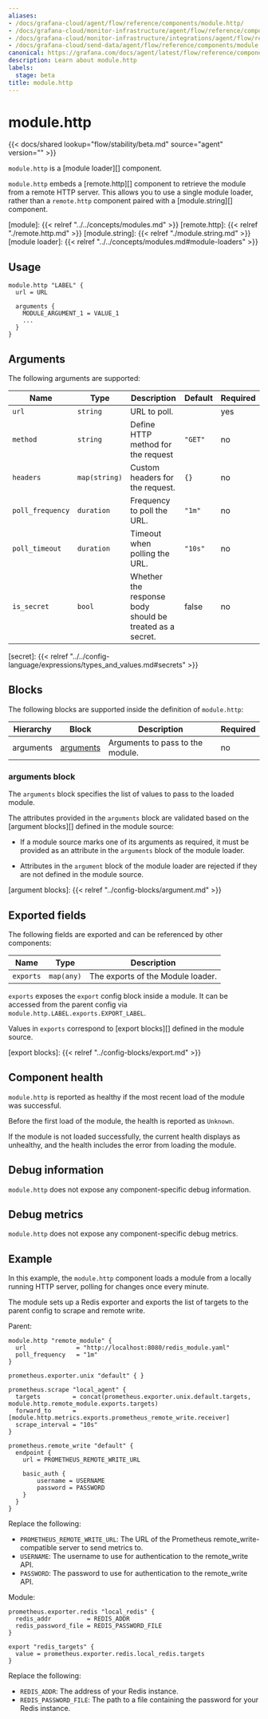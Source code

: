 ```yaml
---
aliases:
- /docs/grafana-cloud/agent/flow/reference/components/module.http/
- /docs/grafana-cloud/monitor-infrastructure/agent/flow/reference/components/module.http/
- /docs/grafana-cloud/monitor-infrastructure/integrations/agent/flow/reference/components/module.http/
- /docs/grafana-cloud/send-data/agent/flow/reference/components/module.http/
canonical: https://grafana.com/docs/agent/latest/flow/reference/components/module.http/
description: Learn about module.http
labels:
  stage: beta
title: module.http
---
```


# module.http

{{< docs/shared lookup="flow/stability/beta.md" source="agent" version="<AGENT VERSION>" >}}

`module.http` is a [module loader][] component.

`module.http` embeds a [remote.http][] component to retrieve the module from a remote
HTTP server. This allows you to use a single module loader, rather than a `remote.http`
component paired with a [module.string][] component.

[module]: {{< relref "../../concepts/modules.md" >}}
[remote.http]: {{< relref "./remote.http.md" >}}
[module.string]: {{< relref "./module.string.md" >}}
[module loader]: {{< relref "../../concepts/modules.md#module-loaders" >}}

## Usage

```river
module.http "LABEL" {
  url = URL

  arguments {
    MODULE_ARGUMENT_1 = VALUE_1
    ...
  }
}
```

## Arguments

The following arguments are supported:

Name | Type | Description | Default | Required
---- | ---- | ----------- | ------- | --------
`url` | `string` | URL to poll. | | yes
`method` | `string` | Define HTTP method for the request | `"GET"` | no
`headers` | `map(string)` | Custom headers for the request. | `{}` | no
`poll_frequency` | `duration` | Frequency to poll the URL. | `"1m"` | no
`poll_timeout` | `duration` | Timeout when polling the URL. | `"10s"` | no
`is_secret` | `bool` | Whether the response body should be treated as a secret. | false | no

[secret]: {{< relref "../../config-language/expressions/types_and_values.md#secrets" >}}

## Blocks

The following blocks are supported inside the definition of `module.http`:

Hierarchy        | Block      | Description | Required
---------------- | ---------- | ----------- | --------
arguments | [arguments][] | Arguments to pass to the module. | no

[arguments]: #arguments-block

### arguments block

The `arguments` block specifies the list of values to pass to the loaded
module.

The attributes provided in the `arguments` block are validated based on the
[argument blocks][] defined in the module source:

* If a module source marks one of its arguments as required, it must be
  provided as an attribute in the `arguments` block of the module loader.

* Attributes in the `argument` block of the module loader are rejected if
  they are not defined in the module source.

[argument blocks]: {{< relref "../config-blocks/argument.md" >}}

## Exported fields

The following fields are exported and can be referenced by other components:

Name | Type | Description
---- | ---- | -----------
`exports` | `map(any)` | The exports of the Module loader.

`exports` exposes the `export` config block inside a module. It can be accessed
from the parent config via `module.http.LABEL.exports.EXPORT_LABEL`.

Values in `exports` correspond to [export blocks][] defined in the module
source.

[export blocks]: {{< relref "../config-blocks/export.md" >}}

## Component health

`module.http` is reported as healthy if the most recent load of the module was
successful.

Before the first load of the module, the health is reported as `Unknown`.

If the module is not loaded successfully, the current health displays as
unhealthy, and the health includes the error from loading the module.

## Debug information

`module.http` does not expose any component-specific debug information.

## Debug metrics

`module.http` does not expose any component-specific debug metrics.

## Example

In this example, the `module.http` component loads a module from a locally running
HTTP server, polling for changes once every minute.

The module sets up a Redis exporter and exports the list of targets to the parent config to scrape
and remote write.


Parent:

```river
module.http "remote_module" {
  url              = "http://localhost:8080/redis_module.yaml"
  poll_frequency   = "1m"
}

prometheus.exporter.unix "default" { }

prometheus.scrape "local_agent" {
  targets         = concat(prometheus.exporter.unix.default.targets, module.http.remote_module.exports.targets)
  forward_to      = [module.http.metrics.exports.prometheus_remote_write.receiver]
  scrape_interval = "10s"
}

prometheus.remote_write "default" {
  endpoint {
    url = PROMETHEUS_REMOTE_WRITE_URL

    basic_auth {
        username = USERNAME
        password = PASSWORD
    }
  }
}
```
Replace the following:
  - `PROMETHEUS_REMOTE_WRITE_URL`: The URL of the Prometheus remote_write-compatible server to send metrics to.
  - `USERNAME`: The username to use for authentication to the remote_write API.
  - `PASSWORD`: The password to use for authentication to the remote_write API.

Module:

```river
prometheus.exporter.redis "local_redis" {
  redis_addr          = REDIS_ADDR
  redis_password_file = REDIS_PASSWORD_FILE
}

export "redis_targets" {
  value = prometheus.exporter.redis.local_redis.targets
}
```
Replace the following:
  - `REDIS_ADDR`: The address of your Redis instance.
  - `REDIS_PASSWORD_FILE`: The path to a file containing the password for your Redis instance.
